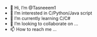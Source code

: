 - 👋 Hi, I’m @Tasneeem1
- 👀 I’m interested in C/Python/Java script
- 🌱 I’m currently learning C/C#
- 💞️ I’m looking to collaborate on ...
- 📫 How to reach me ...

<!---
Tasneeem1/Tasneeem1 is a ✨ special ✨ repository because its `README.md` (this file) appears on your GitHub profile.
You can click the Preview link to take a look at your changes.
--->
